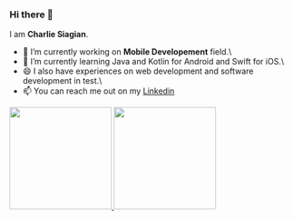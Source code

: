 ### Hi there 👋

I am **Charlie Siagian**.
- 🔭 I’m currently working on **Mobile Developement** field.\
- 🌱 I’m currently learning Java and Kotlin for Android and Swift for iOS.\
- 😄 I also have experiences on web development and software development in test.\
- 📫 You can reach me out on my [Linkedin](https://www.linkedin.com/in/charlie-siagian-326ba68a/)

<p align="left">
<a href="https://github.com/charlieperdana">
  <img height="180em" src="https://github-readme-stats-eight-theta.vercel.app/api?username=charlieperdana&show_icons=true&theme=algolia&include_all_commits=true&count_private=true"/>
  <img height="180em" src="https://github-readme-stats-eight-theta.vercel.app/api/top-langs/?username=charlieperdana&layout=compact&langs_count=8&theme=algolia"/>
</a>
</p>


<!--
**charlieperdana/charlieperdana** is a ✨ _special_ ✨ repository because its `README.md` (this file) appears on your GitHub profile.

Here are some ideas to get you started:

- 🔭 I’m currently working on ...
- 🌱 I’m currently learning ...
- 👯 I’m looking to collaborate on ...
- 🤔 I’m looking for help with ...
- 💬 Ask me about ...
- 📫 How to reach me: ...
- 😄 Pronouns: ...
- ⚡ Fun fact: ...
-->
